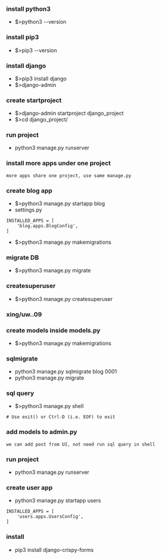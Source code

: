 ### install python3 
- $>python3 --version 
### install pip3 
- $>pip3 --version 
### install django 
- $>pip3 install django 
- $>django-admin 
### create startproject
- $>django-admin startproject django_project 
- $>cd django_project/
### run project
- python3 manage.py runserver

### install more apps under one project
```
more apps share one project, use same manage.py
```
### create blog app
- $>python3 manage.py startapp blog
- settings.py
```
INSTALLED_APPS = [
    'blog.apps.BlogConfig',
]
```
- $>python3 manage.py makemigrations
### migrate DB
- $>python3 manage.py migrate
### createsuperuser
- $>python3 manage.py createsuperuser
### xing/uw..09
### create models inside models.py
- $>python3 manage.py makemigrations
### sqlmigrate
- python3 manage.py sqlmigrate blog 0001
- python3 manage.py migrate
### sql query
- $>python3 manage.py shell 
```
# Use exit() or Ctrl-D (i.e. EOF) to exit
```
### add models to admin.py
```
we can add post from UI, not need run sql query in shell
```
### run project
- python3 manage.py runserver

### create user app
- python3 manage.py startapp users
```
INSTALLED_APPS = [
    'users.apps.UsersConfig',
]
```

### install 
- pip3 install django-crispy-forms

